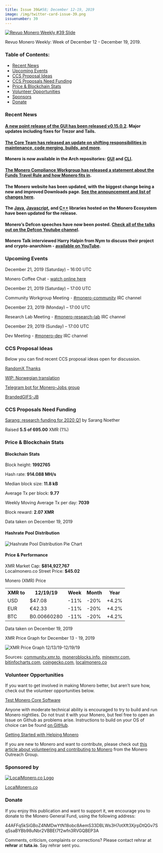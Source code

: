 ```yaml
---
title: Issue 39&#58; December 12-19, 2019
image: /img/twitter-card-issue-39.png
issuenumber: 39
---
```

[<img src="/img/img-issue39.png" alt="Revuo Monero Weekly #39 Slide" class="img-lead">](/issue-39.html)

<p class="text-lead">Revuo Monero Weekly: Week of December 12 - December 19, 2019.</p>
<!--more-->

<h3>Table of Contents:</h3>
<ul class="contents">
    <li><a href="#news">Recent News</a></li>
    <li><a href="#events">Upcoming Events</a></li>
    <li><a href="#ideas">CCS Proposal Ideas</a></li>
    <li><a href="#proposals">CCS Proposals Need Funding</a></li>
    <li><a href="#stats">Price & Blockchain Stats</a></li>
    <li><a href="#volunteer">Volunteer Opportunities</a></li>
    <li><a href="#sponsor">Sponsors</a></li>
    <li><a href="#donate">Donate</a></li>
</ul>

<h3 id="news">Recent News</h3>

<div class="newsbyte">
    <h4><a href="https://www.reddit.com/r/Monero/comments/eaj3u6/gui_v01502_carbon_chamaeleon_released/" target="_blank">A new point release of the GUI has been released v0.15.0.2</a>. Major updates including fixes for Trezor and Tails.
    </h4>
</div>

<div class="newsbyte">
    <h4><a href="https://web.getmonero.org/2019/12/16/technical-responsibilities-update.html" target="_blank">The Core Team has released an update on shifting responsibilities in maintenance, code merging, builds, and more</a>.
    </h4>
</div>

<div class="newsbyte">
    <h4>Monero is now available in the Arch repositories: <a href="https://www.archlinux.org/packages/community/x86_64/monero-gui/" target="_blank">GUI</a> and <a href="https://www.archlinux.org/packages/community/x86_64/monero/" target="_blank">CLI</a>.
    </h4>
</div>

<div class="newsbyte">
    <h4><a href="https://web.getmonero.org/2019/12/05/funds-travel-rule.html" target="_blank">The Monero Compliance Workgroup has released a statement about the Funds Travel Rule and how Monero fits in</a>.
    </h4>
</div>

<div class="newsbyte">
    <h4>The Monero website has been updated, with the biggest change being a new and improved Downloads page. <a href="https://www.reddit.com/r/Monero/comments/eay83k/getmoneroorg_updated_new_user_friendly_download/" target="_blank">See the announcement and list of changes here</a>.
    </h4>
</div>

<div class="newsbyte">
    <h4>The <a href="https://github.com/monero-ecosystem/monero-java" target="_blank">Java</a>, <a href="https://github.com/monero-ecosystem/monero-javascript" target="_blank">Javascript</a>, and <a href="https://github.com/woodser/monero-cpp-library" target="_blank">C++</a> libraries hosted on the Monero Ecosystem have been updated for the release.
    </h4>
</div>

<div class="newsbyte">
    <h4>Monero’s Defcon speeches have now been posted. <a href="https://www.youtube.com/playlist?list=PL9fPq3eQfaaBiCOF12ZYejtj21sI1jm0I" target="_blank">Check all of the talks out on the Defcon Youtube channel</a>.
    </h4>
</div>

<div class="newsbyte">
    <h4>Monero Talk interviewed Harry Halpin from Nym to discuss their project and crypto-anarchism - <a href="https://youtu.be/BRrBbUVEMUw" target="_blank">available on YouTube</a>.
    </h4>
</div>


<h3 id="events">Upcoming Events</h3>

<div class="event">
    <p class="date" markdown="1">December 21, 2019 (Saturday) – 16:00 UTC</p>
    <p>Monero Coffee Chat - <a href="https://www.youtube.com/channel/UCKxLNPJeEjPXOke55i5AIXA" target="_blank">watch online here</a></p>
</div>

<div class="event">
    <p class="date" markdown="1">December 21, 2019 (Saturday) – 17:00 UTC</p>
    <p markdown="1">Community Workgroup Meeting - <a href="irc://chat.freenode.net/#monero-community" target="_blank">#monero-community</a> IRC channel</p>
</div>

<div class="event">
    <p class="date" markdown="1">December 23, 2019 (Monday) – 17:00 UTC</p>
    <p markdown="1">Research Lab Meeting - <a href="irc://chat.freenode.net/#monero-research-lab" target="_blank">#monero-research-lab</a> IRC channel</p>
</div>

<div class="event">
    <p class="date" markdown="1">December 29, 2019 (Sunday) – 17:00 UTC</p>
    <p markdown="1">Dev Meeting - <a href="irc://chat.freenode.net/#monero-dev" target="_blank">#monero-dev</a> IRC channel</p>
</div>

<h3 id="ideas">CCS Proposal Ideas</h3>

<p>Below you can find recent CCS proposal ideas open for discussion.</p>

<div class="proposal">
<p><a href="https://repo.getmonero.org/monero-project/ccs-proposals/merge_requests/107" target="_blank">RandomX Thanks</a></p>
</div>

<div class="proposal">
<p><a href="https://repo.getmonero.org/monero-project/ccs-proposals/merge_requests/102" target="_blank">WIP: Norwegian translation</a></p>
</div>

<div class="proposal">
<p><a href="https://repo.getmonero.org/monero-project/ccs-proposals/merge_requests/91" target="_blank">Telegram bot for Monero-Jobs group</a></p>
</div>

<div class="proposal">
<p><a href="https://repo.getmonero.org/monero-project/ccs-proposals/merge_requests/88" target="_blank">BrandedGIFS-JB</a></p>
</div>

<h3 id="proposals">CCS Proposals Need Funding</h3>

<div class="proposal">
    <p><a href="https://ccs.getmonero.org/proposals/sarang-2020-q1.html" target="_blank">Sarang: research funding for 2020 Q1</a> by Sarang Noether</p>
    <p>Raised <b>5.5 of 695.00</b> XMR (1%)</p>
</div>

<h3 id="stats">Price & Blockchain Stats</h3>

<h4 class="stat">Blockchain Stats</h4>

<div class="bcstats">
    <p>Block height: <b>1992765</b></p>
    <p>Hash rate: <b>914.088 MH/s</b></p>
    <p>Median block size: <b>11.8 kB</b></p>
    <p>Average Tx per block: <b>9.77</b></p>
    <p>Weekly Moving Average Tx per day: <b>7039</b></p>
    <p>Block reward: <b>2.07 XMR</b></p>
</div>
<p class="note">Data taken on December 19, 2019</p>

<h4 class="stat">Hashrate Pool Distribution</h4>
<p><img src="/img/hashrate-pool-distribution-1219.png" alt="Hashrate Pool Distribution Pie Chart"/></p>

<h4 class="stat">Price & Performance</h4>

<div class="price-intro">XMR Market Cap: <b>$814,927,767</b><br>Localmonero.co Street Price: <b>$45.02</b></div>

<p class="table-title">Monero (XMR) Price</p>
<table class="price-table">
  <tr class="row1">
    <th>XMR to</th>
    <th>12/19/19</th>
    <th>Week</th>
    <th>Month</th>
    <th>Year</th>
  </tr>
  <tr>
    <td data-th="XMR to">USD</td>
    <td data-th="12/19/19">$47.08</td>
    <td data-th="Week" class="red">-11%</td>
    <td data-th="Month" class="red">-20%</td>
    <td data-th="Year" class="green">+4.2%</td>
  </tr>
  <tr class="row3">
    <td data-th="XMR to">EUR</td>
    <td data-th="12/19/19">€42.33</td>
    <td data-th="Week" class="red">-11%</td>
    <td data-th="Month" class="red">-20%</td>
    <td data-th="Year" class="green">+4.2%</td>
  </tr>
  <tr>
    <td data-th="XMR to">BTC</td>
    <td data-th="12/19/19">B0.00660280</td>
    <td data-th="Week" class="red">-11%</td>
    <td data-th="Month" class="red">-20%</td>
    <td data-th="Year" class="green">+4.2%</td>
  </tr>
</table>
<p class="note">Data taken on December 19, 2019</p>

<p class="table-title">XMR Price Graph for December 13 - 19, 2019</p>

![XMR Price Graph 12/13/19-12/19/19](/img/weekly-chart-1219.png "XMR Price Graph 12/13/19-12/19/19") 

Sources: <a href="https://community.xmr.to/explorer/mainnet/" target="_blank">community.xmr.to</a>, <a href="https://moneroblocks.info/stats/transaction-stats" target="_blank">moneroblocks.info</a>, <a href="https://minexmr.com/pools.html" target="_blank">minexmr.com</a>, <a href="https://bitinfocharts.com/monero/" target="_blank">bitinfocharts.com</a>, <a href="https://www.coingecko.com/" target="_blank">coingecko.com</a>, <a href="https://localmonero.co/" target="_blank">localmonero.co</a>

<h3 id="volunteer">Volunteer Opportunities</h3>

<p>If you want to get involved in making Monero better, but aren’t sure how, check out the volunteer opportunities below.</p>

<div class="newsbyte">
    <p class="date"><a href="https://github.com/monero-project/monero" target="_blank">Test Monero Core Software</a></p>
    <p>Anyone with moderate technical ability is encouraged to try to build and run Monero nightlies. Do not trust it with your Monero, but feel free to open an Issue on Github as problems arise. Instructions to build on your OS of choice can be found <a href="https://github.com/monero-project/monero#compiling-monero-from-source" target="_blank">on GitHub</a>. </p>
</div>

<div class="newsbyte">
    <p class="date"><a href="https://github.com/monero-project/monero" target="_blank">Getting Started with Helping Monero</a></p>
    <p>If you are new to Monero and want to contribute, please check out <a href="https://www.monerooutreach.org/stories/getting-started-helping-monero.php" target="_blank">this article about volunteering and contributing to Monero</a> from the Monero Outreach Group. </p>
</div>

<h3 id="sponsor">Sponsored by</h3>

<p><a href="https://localmonero.co/" target="_blank"><img src="/img/localmonero-logo.png" alt="LocalMonero.co Logo" class="localmonero"></a></p>

<p class="text-center"><a href="https://localmonero.co/" target="_blank">LocalMonero.co</a></p>

<h3 id="donate">Donate</h3>

<p markdown="1">If you enjoy this publication and want to support it, we encourage you to donate to the Monero General Fund, using the following address:</p>

<p class="address" markdown="1">44AFFq5kSiGBoZ4NMDwYtN18obc8AemS33DBLWs3H7otXft3XjrpDtQGv7SqSsaBYBb98uNbr2VBBEt7f2wfn3RVGQBEP3A</p>

<!--p><a href="monero:44AFFq5kSiGBoZ4NMDwYtN18obc8AemS33DBLWs3H7otXft3XjrpDtQGv7SqSsaBYBb98uNbr2VBBEt7f2wfn3RVGQBEP3A" class="qr"><img src="/img/donate-monero.png"></a></p-->

Comments, criticism, complaints or corrections? Please contact rehrar at **rehrar** at **tuta.io**. Say rehrar sent you.
